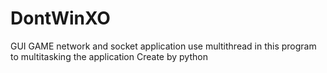 # DontWinXO
 GUI GAME network and socket application 
 use multithread in this program to multitasking the application
 Create by python
